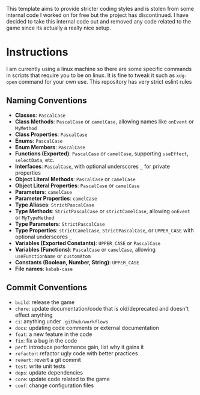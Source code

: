 This template aims to provide stricter coding styles and is stolen from some internal code I worked on for free but the project has discontinued. I have decided to take this internal code out and removed any code related to the game since its actually a really nice setup.

# Instructions
I am currently using a linux machine so there are some specific commands in scripts that require you to be on linux. It is fine to tweak it such as `xdg-open` command for your own use. This repository has very strict eslint rules

## Naming Conventions
- **Classes**: `PascalCase`
- **Class Methods**: `PascalCase` or `camelCase`, allowing names like `onEvent` or `MyMethod`
- **Class Properties**: `PascalCase`
- **Enums**: `PascalCase`
- **Enum Members**: `PascalCase`
- **Functions (Exported)**: `PascalCase` or `camelCase`, supporting `useEffect`, `selectData`, etc.
- **Interfaces**: `PascalCase`, with optional underscores `_` for private properties
- **Object Literal Methods**: `PascalCase` or `camelCase`
- **Object Literal Properties**: `PascalCase` or `camelCase`
- **Parameters**: `camelCase`
- **Parameter Properties**: `camelCase`
- **Type Aliases**: `StrictPascalCase`
- **Type Methods**: `StrictPascalCase` or `strictCamelCase`, allowing `onEvent` or `MyTypeMethod`
- **Type Parameters**: `StrictPascalCase`
- **Type Properties**: `strictCamelCase`, `StrictPascalCase`, or `UPPER_CASE` with optional underscores `_`
- **Variables (Exported Constants)**: `UPPER_CASE` or `PascalCase`
- **Variables (Functions)**: `PascalCase` or `camelCase`, allowing `useFunctionName` or `customAtom`
- **Constants (Boolean, Number, String)**: `UPPER_CASE`
- **File names**: `kebab-case`

## Commit Conventions
* `build`: release the game
* `chore`: update documentation/code that is old/deprecated and doesn't effect anything
* `ci`: anything under `.github/workflows`
* `docs`: updating code comments or external documentation
* `feat`: a new feature in the code
* `fix`: fix a bug in the code
* `perf`: introduce performence gain, list why it gains it
* `refactor`: refactor ugly code with better practices
* `revert`: revert a git commit
* `test`: write unit tests
* `deps`: update dependencies
* `core`: update code related to the game
* `conf`: change configuration files